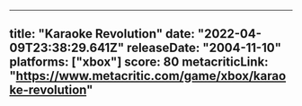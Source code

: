 
---
title: "Karaoke Revolution"
date: "2022-04-09T23:38:29.641Z"
releaseDate: "2004-11-10"
platforms: ["xbox"]
score: 80
metacriticLink: "https://www.metacritic.com/game/xbox/karaoke-revolution"
---
